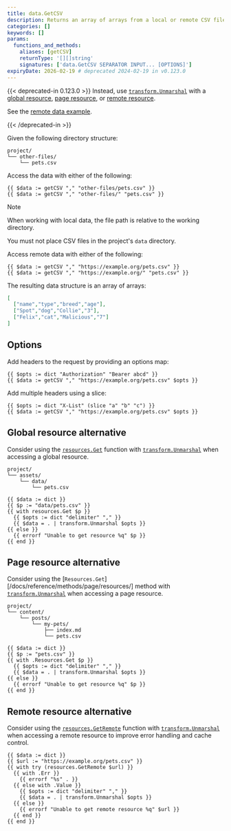 ```yaml
---
title: data.GetCSV
description: Returns an array of arrays from a local or remote CSV file, or an error if the file does not exist.
categories: []
keywords: []
params:
  functions_and_methods:
    aliases: [getCSV]
    returnType: '[][]string'
    signatures: ['data.GetCSV SEPARATOR INPUT... [OPTIONS]']
expiryDate: 2026-02-19 # deprecated 2024-02-19 in v0.123.0
---
```


{{< deprecated-in 0.123.0 >}}
Instead, use [`transform.Unmarshal`][] with a [global resource](g), [page resource](g), or [remote resource](g).

See the [remote data example][].

[`transform.Unmarshal`]: /docs/reference/functions/transform/unmarshal/
[remote data example]: /docs/reference/functions/resources/getremote/#remote-data
{{< /deprecated-in >}}

Given the following directory structure:

```tree
project/
└── other-files/
    └── pets.csv
```

Access the data with either of the following:

```go-html-template
{{ $data := getCSV "," "other-files/pets.csv" }}
{{ $data := getCSV "," "other-files/" "pets.csv" }}
```

> [!note]
> When working with local data, the file path is relative to the working directory.
>
> You must not place CSV files in the project's `data` directory.

Access remote data with either of the following:

```go-html-template
{{ $data := getCSV "," "https://example.org/pets.csv" }}
{{ $data := getCSV "," "https://example.org/" "pets.csv" }}
```

The resulting data structure is an array of arrays:

```json
[
  ["name","type","breed","age"],
  ["Spot","dog","Collie","3"],
  ["Felix","cat","Malicious","7"]
]
```

## Options

Add headers to the request by providing an options map:

```go-html-template
{{ $opts := dict "Authorization" "Bearer abcd" }}
{{ $data := getCSV "," "https://example.org/pets.csv" $opts }}
```

Add multiple headers using a slice:

```go-html-template
{{ $opts := dict "X-List" (slice "a" "b" "c") }}
{{ $data := getCSV "," "https://example.org/pets.csv" $opts }}
```

## Global resource alternative

Consider using the [`resources.Get`](/docs/reference/functions/resources/get/) function with [`transform.Unmarshal`][] when accessing a global resource.

```tree
project/
└── assets/
    └── data/
        └── pets.csv
```

```go-html-template
{{ $data := dict }}
{{ $p := "data/pets.csv" }}
{{ with resources.Get $p }}
  {{ $opts := dict "delimiter" "," }}
  {{ $data = . | transform.Unmarshal $opts }}
{{ else }}
  {{ errorf "Unable to get resource %q" $p }}
{{ end }}
```

## Page resource alternative

Consider using the [`Resources.Get`][/docs/reference/methods/page/resources/] method with [`transform.Unmarshal`][] when accessing a page resource.

```tree
project/
└── content/
    └── posts/
        └── my-pets/
            ├── index.md
            └── pets.csv
```

```go-html-template
{{ $data := dict }}
{{ $p := "pets.csv" }}
{{ with .Resources.Get $p }}
  {{ $opts := dict "delimiter" "," }}
  {{ $data = . | transform.Unmarshal $opts }}
{{ else }}
  {{ errorf "Unable to get resource %q" $p }}
{{ end }}
```

## Remote resource alternative

Consider using the [`resources.GetRemote`][] function with [`transform.Unmarshal`][] when accessing a remote resource to improve error handling and cache control.

```go-html-template
{{ $data := dict }}
{{ $url := "https://example.org/pets.csv" }}
{{ with try (resources.GetRemote $url) }}
  {{ with .Err }}
    {{ errorf "%s" . }}
  {{ else with .Value }}
    {{ $opts := dict "delimiter" "," }}
    {{ $data = . | transform.Unmarshal $opts }}
  {{ else }}
    {{ errorf "Unable to get remote resource %q" $url }}
  {{ end }}
{{ end }}
```

[`resources.GetRemote`]: /docs/reference/functions/resources/getremote/

<!-- markdownlint-disable MD053 -->
[`transform.Unmarshal`]: /docs/reference/functions/transform/unmarshal/
<!-- markdownlint-enable MD053 -->
